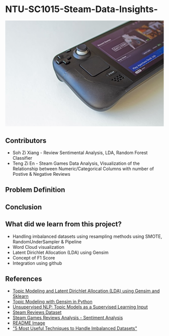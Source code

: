 # NTU-SC1015-Steam-Data-Insights-
![STEAM Stock Image](images/steam_stock_photo.jpg)

## Contributors
- Soh Zi Xiang - Review Sentimental Analysis, LDA, Random Forest Classifier
- Teng Zi En - Steam Games Data Analysis, Visualization of the Relationship between Numeric/Categorical Columns with number of Postive & Negative Reviews

## Problem Definition


## Conclusion

## What did we learn from this project?
- Handling imbalanced datasets using resampling methods using SMOTE, RandomUnderSampler & Pipeline
- Word Cloud visualization
- Latent Dirichlet Allocation (LDA) using Gensim
- Concept of F1 Score 
- Integration using github

## References
- [Topic Modeling and Latent Dirichlet Allocation (LDA) using Gensim and Sklearn](https://www.analyticsvidhya.com/blog/2021/06/part-2-topic-modeling-and-latent-dirichlet-allocation-lda-using-gensim-and-sklearn/)
- [Topic Modeling with Gensim in Python](https://www.machinelearningplus.com/nlp/topic-modeling-gensim-python/#15visualizethetopicskeywords)
- [Unsupervised NLP: Topic Models as a Supervised Learning Input](https://towardsdatascience.com/unsupervised-nlp-topic-models-as-a-supervised-learning-input-cf8ee9e5cf28)
- [Steam Reviews Dataset](https://www.kaggle.com/datasets/andrewmvd/steam-reviews)
- [Steam Games Reviews Analysis - Sentiment Analysis](https://www.kaggle.com/code/danielbeltsazar/steam-games-reviews-analysis-sentiment-analysis)
- [README Image](https://unsplash.com/photos/a-computer-mouse-on-a-white-surface-ODDeVEZGEfs)
- ["5 Most Useful Techniques to Handle Imbalanced Datasets"](https://www.kdnuggets.com/2020/01/5-most-useful-techniques-handle-imbalanced-datasets.html)
